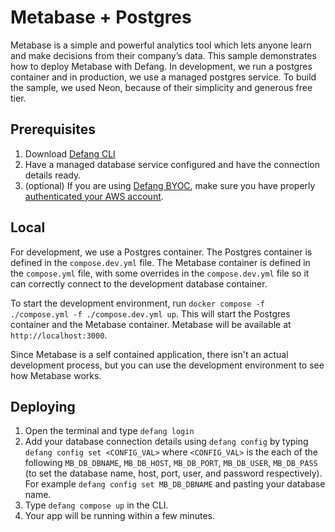 # Metabase + Postgres

Metabase is a simple and powerful analytics tool which lets anyone learn and make decisions from their company’s data. This sample demonstrates how to deploy Metabase with Defang. In development, we run a postgres container and in production, we use a managed postgres service. To build the sample, we used Neon, because of their simplicity and generous free tier.


## Prerequisites
1. Download <a href="https://github.com/DefangLabs/defang">Defang CLI</a>
2. Have a managed database service configured and have the connection details ready.
3. (optional) If you are using <a href="https://docs.defang.io/docs/concepts/defang-byoc">Defang BYOC</a>, make sure you have properly <a href="https://docs.aws.amazon.com/cli/latest/userguide/cli-chap-configure.html">authenticated your AWS account</a>.

## Local

For development, we use a Postgres container. The Postgres container is defined in the `compose.dev.yml` file. The Metabase container is defined in the `compose.yml` file, with some overrides in the `compose.dev.yml` file so it can correctly connect to the development database container.

To start the development environment, run `docker compose -f ./compose.yml -f ./compose.dev.yml up`. This will start the Postgres container and the Metabase container. Metabase will be available at `http://localhost:3000`.

Since Metabase is a self contained application, there isn't an actual development process, but you can use the development environment to see how Metabase works.

## Deploying

1. Open the terminal and type `defang login`
2. Add your database connection details using `defang config` by typing `defang config set <CONFIG_VAL>` where `<CONFIG_VAL>` is the each of the following `MB_DB_DBNAME`, `MB_DB_HOST`, `MB_DB_PORT`, `MB_DB_USER`, `MB_DB_PASS` (to set the database name, host, port, user, and password respectively). For example `defang config set MB_DB_DBNAME` and pasting your database name.
3. Type `defang compose up` in the CLI.
4. Your app will be running within a few minutes.
